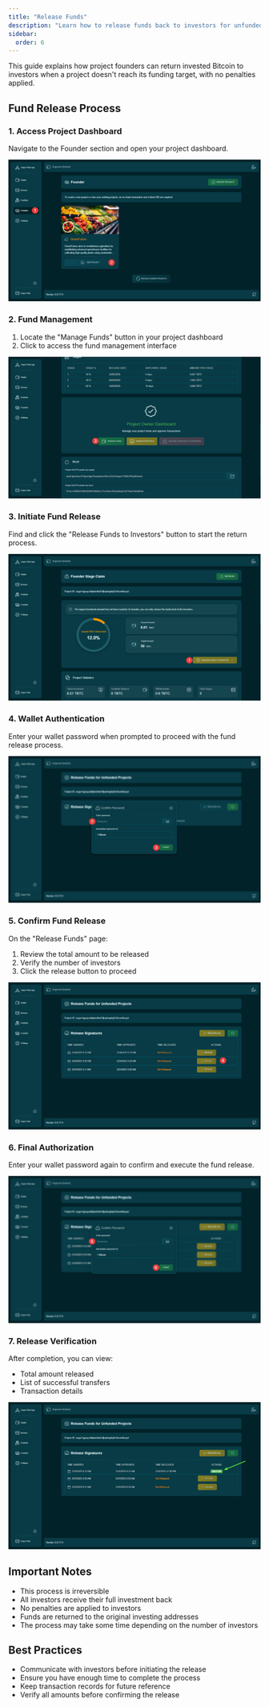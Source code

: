 ```yaml
---
title: "Release Funds"
description: "Learn how to release funds back to investors for unfunded projects"
sidebar:
  order: 6
---
```


This guide explains how project founders can return invested Bitcoin to investors when a project doesn't reach its funding target, with no penalties applied.

## Fund Release Process

### 1. Access Project Dashboard
Navigate to the Founder section and open your project dashboard.

![Project Dashboard](./images/release/project-dashboard.png)

### 2. Fund Management
1. Locate the "Manage Funds" button in your project dashboard
2. Click to access the fund management interface

![Manage Funds](./images/release/manage-funds.png)

### 3. Initiate Fund Release
Find and click the "Release Funds to Investors" button to start the return process.

![Release Button](./images/release/release-button.png)

### 4. Wallet Authentication
Enter your wallet password when prompted to proceed with the fund release process.

![Wallet Password](./images/release/wallet-password.png)

### 5. Confirm Fund Release
On the "Release Funds" page:
1. Review the total amount to be released
2. Verify the number of investors
3. Click the release button to proceed

![Release Funds](./images/release/release-funds.png)

### 6. Final Authorization
Enter your wallet password again to confirm and execute the fund release.

![Confirm Release](./images/release/confirm-release.png)

### 7. Release Verification
After completion, you can view:
- Total amount released
- List of successful transfers
- Transaction details

![Released Funds](./images/release/released-funds.png)

## Important Notes
- This process is irreversible
- All investors receive their full investment back
- No penalties are applied to investors
- Funds are returned to the original investing addresses
- The process may take some time depending on the number of investors

## Best Practices
- Communicate with investors before initiating the release
- Ensure you have enough time to complete the process
- Keep transaction records for future reference
- Verify all amounts before confirming the release

